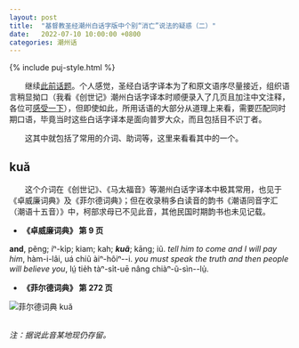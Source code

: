 ```yaml
---
layout: post
title:  "基督教圣经潮州白话字版中个别“消亡”说法的疑惑（二）"
date:   2022-07-10 10:00:00 +0800
categories: 潮州话
---
```


{% include puj-style.html %}

&emsp;&emsp;继续[此前话题](https://donanthonylee.github.io/%E6%BD%AE%E5%B7%9E%E8%AF%9D/2022/06/27/tiechiuue-something-lost-01.html)。个人感觉，圣经白话字译本为了和原文语序尽量接近，组织语言稍显拗口（我看《创世记》潮州白话字译本时顺便录入了几页且加注中文注释，各位可[感受一下](https://github.com/DonAnthonyLee/tc-bibles/blame/main/genesis_1888.md)），但即使如此，所用话语的大部分从道理上来看，需要匹配同时期口语，毕竟当时这些白话字译本是面向普罗大众，而且包括目不识丁者。

&emsp;&emsp;这其中就包括了常用的介词、助词等，这里来看看其中的一个。


## kuă

&emsp;&emsp;这个介词在《创世记》、《马太福音》等潮州白话字译本中极其常用，也见于《卓威廉词典》及《菲尔德词典》；但在收录稍多白读音的韵书《潮语同音字汇（潮语十五音）》中，柯部求母已不见此音，其他民国时期韵书也未见记载。

+ <b>《卓威廉词典》 第 9 页</b>

**and**, pẽng; íⁿ-ki̍p; kiam; kah; ***kuã***; kāng; iũ. *tell him to come and I will pay him*, hàm-i-lâi, uá chiũ àiⁿ-hôiⁿ&#x002D;&#x002D;i. *you must speak the truth and then people will believe you*, lṳ́ tie̍h tàⁿ-si̍t-uē nâng chiàⁿ-ũ-sìn&#x002D;&#x002D;lṳ̍.
<br>

+ <b>《菲尔德词典》 第 272 页</b>

![菲尔德词典 kuă](https://media.githubusercontent.com/media/DonAnthonyLee/DonAnthonyLee.github.io/main/images/%E8%8F%B2%E5%B0%94%E5%BE%B7%E8%AF%8D%E5%85%B8_ku%C4%83.png)

<br>*注：据说此音某地现仍存留。*<br>
